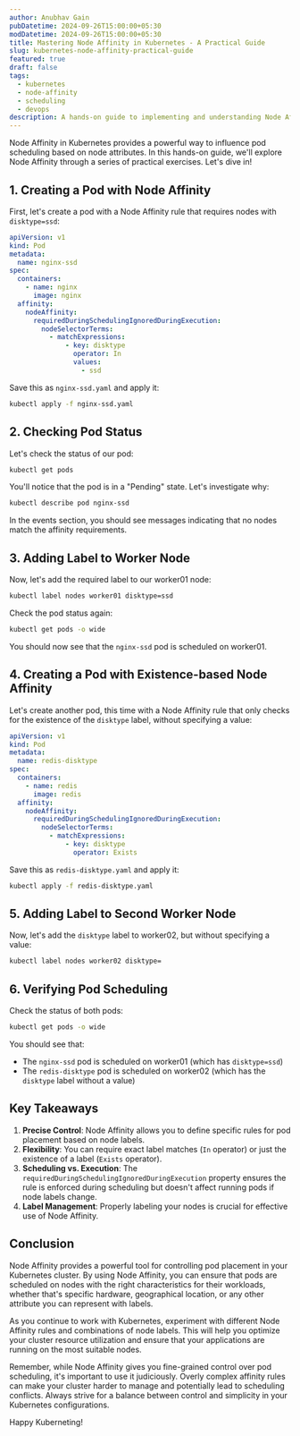 ```yaml
---
author: Anubhav Gain
pubDatetime: 2024-09-26T15:00:00+05:30
modDatetime: 2024-09-26T15:00:00+05:30
title: Mastering Node Affinity in Kubernetes - A Practical Guide
slug: kubernetes-node-affinity-practical-guide
featured: true
draft: false
tags:
  - kubernetes
  - node-affinity
  - scheduling
  - devops
description: A hands-on guide to implementing and understanding Node Affinity in Kubernetes, with step-by-step instructions and real-world examples.
---
```


Node Affinity in Kubernetes provides a powerful way to influence pod scheduling based on node attributes. In this hands-on guide, we'll explore Node Affinity through a series of practical exercises. Let's dive in!

## 1. Creating a Pod with Node Affinity

First, let's create a pod with a Node Affinity rule that requires nodes with `disktype=ssd`:

```yaml
apiVersion: v1
kind: Pod
metadata:
  name: nginx-ssd
spec:
  containers:
    - name: nginx
      image: nginx
  affinity:
    nodeAffinity:
      requiredDuringSchedulingIgnoredDuringExecution:
        nodeSelectorTerms:
          - matchExpressions:
              - key: disktype
                operator: In
                values:
                  - ssd
```

Save this as `nginx-ssd.yaml` and apply it:

```bash
kubectl apply -f nginx-ssd.yaml
```

## 2. Checking Pod Status

Let's check the status of our pod:

```bash
kubectl get pods
```

You'll notice that the pod is in a "Pending" state. Let's investigate why:

```bash
kubectl describe pod nginx-ssd
```

In the events section, you should see messages indicating that no nodes match the affinity requirements.

## 3. Adding Label to Worker Node

Now, let's add the required label to our worker01 node:

```bash
kubectl label nodes worker01 disktype=ssd
```

Check the pod status again:

```bash
kubectl get pods -o wide
```

You should now see that the `nginx-ssd` pod is scheduled on worker01.

## 4. Creating a Pod with Existence-based Node Affinity

Let's create another pod, this time with a Node Affinity rule that only checks for the existence of the `disktype` label, without specifying a value:

```yaml
apiVersion: v1
kind: Pod
metadata:
  name: redis-disktype
spec:
  containers:
    - name: redis
      image: redis
  affinity:
    nodeAffinity:
      requiredDuringSchedulingIgnoredDuringExecution:
        nodeSelectorTerms:
          - matchExpressions:
              - key: disktype
                operator: Exists
```

Save this as `redis-disktype.yaml` and apply it:

```bash
kubectl apply -f redis-disktype.yaml
```

## 5. Adding Label to Second Worker Node

Now, let's add the `disktype` label to worker02, but without specifying a value:

```bash
kubectl label nodes worker02 disktype=
```

## 6. Verifying Pod Scheduling

Check the status of both pods:

```bash
kubectl get pods -o wide
```

You should see that:

- The `nginx-ssd` pod is scheduled on worker01 (which has `disktype=ssd`)
- The `redis-disktype` pod is scheduled on worker02 (which has the `disktype` label without a value)

## Key Takeaways

1. **Precise Control**: Node Affinity allows you to define specific rules for pod placement based on node labels.
2. **Flexibility**: You can require exact label matches (`In` operator) or just the existence of a label (`Exists` operator).
3. **Scheduling vs. Execution**: The `requiredDuringSchedulingIgnoredDuringExecution` property ensures the rule is enforced during scheduling but doesn't affect running pods if node labels change.
4. **Label Management**: Properly labeling your nodes is crucial for effective use of Node Affinity.

## Conclusion

Node Affinity provides a powerful tool for controlling pod placement in your Kubernetes cluster. By using Node Affinity, you can ensure that pods are scheduled on nodes with the right characteristics for their workloads, whether that's specific hardware, geographical location, or any other attribute you can represent with labels.

As you continue to work with Kubernetes, experiment with different Node Affinity rules and combinations of node labels. This will help you optimize your cluster resource utilization and ensure that your applications are running on the most suitable nodes.

Remember, while Node Affinity gives you fine-grained control over pod scheduling, it's important to use it judiciously. Overly complex affinity rules can make your cluster harder to manage and potentially lead to scheduling conflicts. Always strive for a balance between control and simplicity in your Kubernetes configurations.

Happy Kuberneting!
